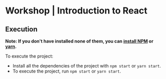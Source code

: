 # Workshop | Introduction to React

## Execution

**Note: If you don't have installed none of them, you can [install NPM](https://www.npmjs.com/get-npm) or [yarn](https://yarnpkg.com/lang/en/docs/install/).**

To execute the project:

- Install all the dependencies of the project with `npm start` or `yarn start`.
- To execute the project, run `npm start` or `yarn start`.

